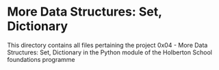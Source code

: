 # More Data Structures: Set, Dictionary

This directory contains all files pertaining the project 0x04 - More Data Structures: Set, Dictionary in the Python module of the Holberton School foundations programme
